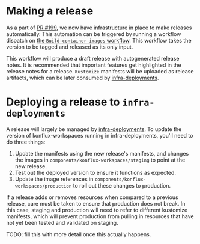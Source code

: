 # Making a release

As a part of [PR #199][199], we now have infrastructure in place to make releases automatically.
This automation can be triggered by running a workflow dispatch on [the `Build container images`
workflow][workflow].  This workflow takes the version to be tagged and released as its only input.

This workflow will produce a draft release with autogenerated release notes.  It is recommended that
important features get highlighted in the release notes for a release.  `Kustomize` manifests will
be uploaded as release artifacts, which can be later consumed by [infra-deployments].

# Deploying a release to `infra-deployments`

A release will largely be managed by [infra-deployments].  To update the version of
konflux-workspaces running in infra-deployments, you'll need to do three things:

1. Update the manifests using the new release's manifests, and changes the images in
   `components/konflux-workspaces/staging` to point at the new release.
2. Test out the deployed version to ensure it functions as expected.
3. Update the image references in `components/konflux-workspaces/production` to roll out these
   changes to production.

If a release adds or removes resources when compared to a previous release, care must be taken to
ensure that production does not break.  In this case, staging and production will need to refer to
different kustomize manifests, which will prevent production from pulling in resources that have not
yet been tested and validated on staging.

TODO: fill this with more detail once this actually happens.

[199]: https://github.com/konflux-workspaces/workspaces/pull/199
[workflow]: https://github.com/konflux-workspaces/workspaces/actions/workflows/push.yaml
[infra-deployments]: https://github.com/redhat-appstudio/infra-deployments/
